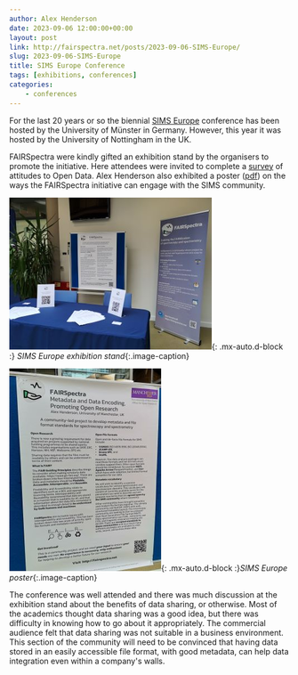 ```yaml
---
author: Alex Henderson
date: 2023-09-06 12:00:00+00:00
layout: post
link: http://fairspectra.net/posts/2023-09-06-SIMS-Europe/
slug: 2023-09-06-SIMS-Europe
title: SIMS Europe Conference
tags: [exhibitions, conferences]
categories:
    - conferences
---
```


For the last 20 years or so the biennial [SIMS Europe](https://www.sims-europe.org/) conference has been hosted by the University of Münster in Germany. However, this year it was hosted by the University of Nottingham in the UK. 

FAIRSpectra were kindly gifted an exhibition stand by the organisers to promote the initiative. Here attendees were invited to complete a [survey](https://forms.gle/KZMWcChvRoxzg3CV9) of attitudes to Open Data. Alex Henderson also exhibited a poster ([pdf](/assets/media/2023-09-06-SIMS-Europe/FAIRSpectra-poster-SIMSEurope2023.pdf)) on the ways the FAIRSpectra initiative can engage with the SIMS community.  

![SIMS Europe exhibition stand](/assets/media/2023-09-06-SIMS-Europe/SIMS-Europe-exhibition-stand.jpg){: .mx-auto.d-block :} *SIMS Europe exhibition stand*{:.image-caption}

![SIMS Europe poster](/assets/media/2023-09-06-SIMS-Europe/SIMS-Europe-poster.jpg){: .mx-auto.d-block :}*SIMS Europe poster*{:.image-caption}


The conference was well attended and there was much discussion at the exhibition stand about the benefits of data sharing, or otherwise. Most of the academics thought data sharing was a good idea, but there was difficulty in knowing how to go about it appropriately. The commercial audience felt that data sharing was not suitable in a business environment. This section of the community will need to be convinced that having data stored in an easily accessible file format, with good metadata, can help data integration even within a company's walls. 
